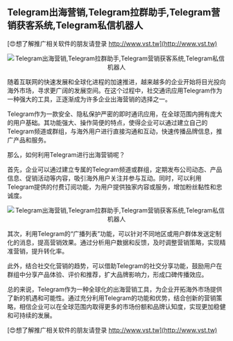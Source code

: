 ## **Telegram出海营销,Telegram拉群助手,Telegram营销获客系统,Telegram私信机器人**

[😍想了解推广相关软件的朋友请登录 http://www.vst.tw](http://www.vst.tw)

 <center><img src="https://vst.tw/MP4/tuiguang/png/6.png" alt="Telegram出海营销,Telegram拉群助手,Telegram营销获客系统,Telegram私信机器人"></center>

随着互联网的快速发展和全球化进程的加速推进，越来越多的企业开始将目光投向海外市场，寻求更广阔的发展空间。在这个过程中，社交通讯应用Telegram作为一种强大的工具，正逐渐成为许多企业出海营销的选择之一。

Telegram作为一款安全、隐私保护严密的即时通讯应用，在全球范围内拥有庞大的用户基础。其功能强大、操作简便的特点，使得企业可以通过建立自己的Telegram频道或群组，与海外用户进行直接沟通和互动，快速传播品牌信息，推广产品和服务。

那么，如何利用Telegram进行出海营销呢？

首先，企业可以通过建立专属的Telegram频道或群组，定期发布公司动态、产品信息、促销活动等内容，吸引海外用户关注并参与互动。同时，可以利用Telegram提供的付费订阅功能，为用户提供独家内容或服务，增加粉丝黏性和忠诚度。

 <center><img src="https://vst.tw/MP4/tuiguang/png/8.png" alt="Telegram出海营销,Telegram拉群助手,Telegram营销获客系统,Telegram私信机器人"></center>

其次，利用Telegram的“广播列表”功能，可以针对不同地区或用户群体发送定制化的消息，提高营销效果。通过分析用户数据和反馈，及时调整营销策略，实现精准营销，提升转化率。

此外，结合社交化营销的趋势，可以借助Telegram的社交分享功能，鼓励用户在群组中分享产品体验、评价和推荐，扩大品牌影响力，形成口碑传播效应。

总的来说，Telegram作为一种全球化的出海营销工具，为企业开拓海外市场提供了新的机遇和可能性。通过充分利用Telegram的功能和优势，结合创新的营销策略，相信企业可以在全球范围内取得更多的市场份额和品牌认知度，实现更加稳健和可持续的发展。

[😍想了解推广相关软件的朋友请登录 http://www.vst.tw](http://www.vst.tw)



